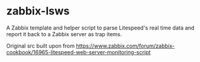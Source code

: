 # zabbix-lsws
A Zabbix template and helper script to parse Litespeed's real time data and report it back to a Zabbix server as trap items.

Original src built upon from https://www.zabbix.com/forum/zabbix-cookbook/16965-litespeed-web-server-monitoring-script
